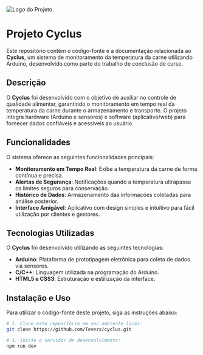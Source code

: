 ![Logo do Projeto](src/assets/logo_cyclus.png) </br>

# Projeto Cyclus
Este repositório contém o código-fonte e a documentação relacionada ao **Cyclus**, um sistema de monitoramento da temperatura da carne utilizando Arduino, desenvolvido como parte do trabalho de conclusão de curso.

## Descrição

O **Cyclus** foi desenvolvido com o objetivo de auxiliar no controle de qualidade alimentar, garantindo o monitoramento em tempo real da temperatura da carne durante o armazenamento e transporte. O projeto integra hardware (Arduino e sensores) e software (aplicativo/web) para fornecer dados confiáveis e acessíveis ao usuário.

## Funcionalidades

O sistema oferece as seguintes funcionalidades principais:

- **Monitoramento em Tempo Real**: Exibe a temperatura da carne de forma contínua e precisa.  
- **Alertas de Segurança**: Notificações quando a temperatura ultrapassa os limites seguros para conservação.  
- **Histórico de Dados**: Armazenamento das informações coletadas para análise posterior.  
- **Interface Amigável**: Aplicativo com design simples e intuitivo para fácil utilização por clientes e gestores.  

## Tecnologias Utilizadas

O **Cyclus** foi desenvolvido utilizando as seguintes tecnologias:

- **Arduino**: Plataforma de prototipagem eletrônica para coleta de dados via sensores.  
- **C/C++**: Linguagem utilizada na programação do Arduino.    
- **HTML5 e CSS3**: Estruturação e estilização da interface.   

## Instalação e Uso
Para utilizar o código-fonte deste projeto, siga as instruções abaixo:

```bash
# 1. Clone este repositório em seu ambiente local:
git clone https://github.com/Tevezx/cyclus.git

# 3. Inicie o servidor de desenvolvimento:
npm run dev
